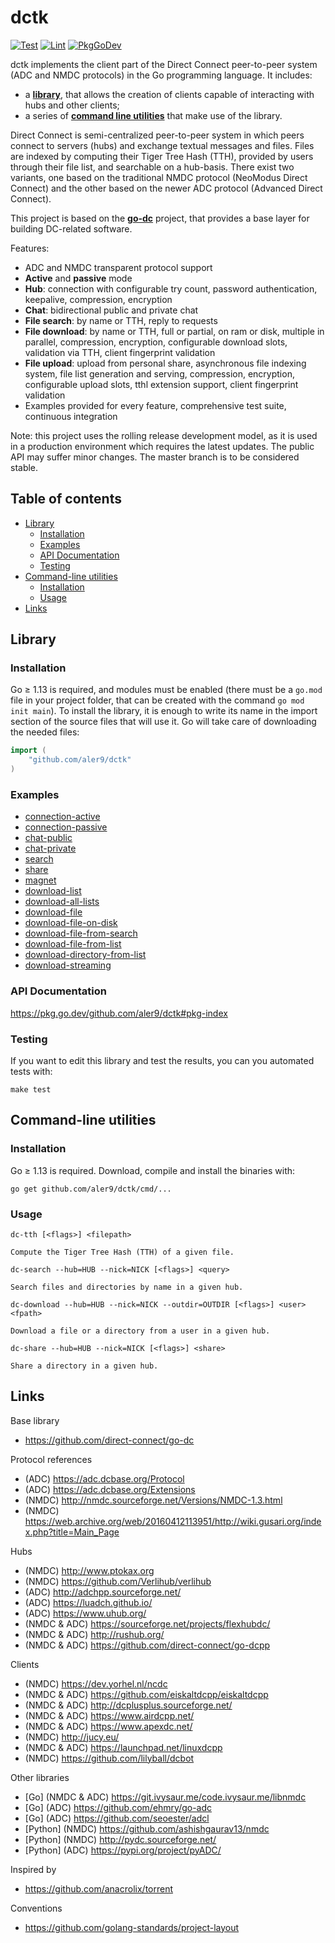 
# dctk

[![Test](https://github.com/aler9/dctk/workflows/test/badge.svg)](https://github.com/aler9/dctk/actions)
[![Lint](https://github.com/aler9/dctk/workflows/lint/badge.svg)](https://github.com/aler9/dctk/actions)
[![PkgGoDev](https://pkg.go.dev/badge/github.com/aler9/dctk)](https://pkg.go.dev/github.com/aler9/dctk#pkg-index)

dctk implements the client part of the Direct Connect peer-to-peer system (ADC and NMDC protocols) in the Go programming language. It includes:

* a [**library**](#library), that allows the creation of clients capable of interacting with hubs and other clients;
* a series of [**command line utilities**](#command-line-utilities) that make use of the library.

Direct Connect is semi-centralized peer-to-peer system in which peers connect to servers (hubs) and exchange textual messages and files. Files are indexed by computing their Tiger Tree Hash (TTH), provided by users through their file list, and searchable on a hub-basis. There exist two variants, one based on the traditional NMDC protocol (NeoModus Direct Connect) and the other based on the newer ADC protocol (Advanced Direct Connect).

This project is based on the [**go-dc**](https://github.com/direct-connect/go-dc) project, that provides a base layer for building DC-related software.

Features:

* ADC and NMDC transparent protocol support
* **Active** and **passive** mode
* **Hub**: connection with configurable try count, password authentication, keepalive, compression, encryption
* **Chat**: bidirectional public and private chat
* **File search**: by name or TTH, reply to requests
* **File download**: by name or TTH, full or partial, on ram or disk, multiple in parallel, compression, encryption, configurable download slots, validation via TTH, client fingerprint validation
* **File upload**: upload from personal share, asynchronous file indexing system, file list generation and serving, compression, encryption, configurable upload slots, tthl extension support, client fingerprint validation
* Examples provided for every feature, comprehensive test suite, continuous integration

Note: this project uses the rolling release development model, as it is used in a production environment which requires the latest updates. The public API may suffer minor changes. The master branch is to be considered stable.

## Table of contents

* [Library](#library)
  * [Installation](#installation)
  * [Examples](#examples)
  * [API Documentation](#api-documentation)
  * [Testing](#testing)
* [Command-line utilities](#command-line-utilities)
  * [Installation](#installation-1)
  * [Usage](#usage)
* [Links](#links)

## Library

### Installation

Go &ge; 1.13 is required, and modules must be enabled (there must be a `go.mod` file in your project folder, that can be created with the command `go mod init main`). To install the library, it is enough to write its name in the import section of the source files that will use it. Go will take care of downloading the needed files:

```go
import (
    "github.com/aler9/dctk"
)
```

### Examples

* [connection-active](examples/connection-active/main.go)
* [connection-passive](examples/connection-passive/main.go)
* [chat-public](examples/chat-public/main.go)
* [chat-private](examples/chat-private/main.go)
* [search](examples/search/main.go)
* [share](examples/share/main.go)
* [magnet](examples/magnet/main.go)
* [download-list](examples/download-list/main.go)
* [download-all-lists](examples/download-all-lists/main.go)
* [download-file](examples/download-file/main.go)
* [download-file-on-disk](examples/download-file-on-disk/main.go)
* [download-file-from-search](examples/download-file-from-search/main.go)
* [download-file-from-list](examples/download-file-from-list/main.go)
* [download-directory-from-list](examples/download-directory-from-list/main.go)
* [download-streaming](examples/download-streaming/main.go)

### API Documentation

https://pkg.go.dev/github.com/aler9/dctk#pkg-index

### Testing

If you want to edit this library and test the results, you can you automated tests with:

```
make test
```

## Command-line utilities

### Installation

Go &ge; 1.13 is required. Download, compile and install the binaries with:

```
go get github.com/aler9/dctk/cmd/...
```

### Usage

```
dc-tth [<flags>] <filepath>

Compute the Tiger Tree Hash (TTH) of a given file.
```

```
dc-search --hub=HUB --nick=NICK [<flags>] <query>

Search files and directories by name in a given hub.
```

```
dc-download --hub=HUB --nick=NICK --outdir=OUTDIR [<flags>] <user> <fpath>

Download a file or a directory from a user in a given hub.
```

```
dc-share --hub=HUB --nick=NICK [<flags>] <share>

Share a directory in a given hub.
```

## Links

Base library

* https://github.com/direct-connect/go-dc

Protocol references

* (ADC) https://adc.dcbase.org/Protocol
* (ADC) https://adc.dcbase.org/Extensions
* (NMDC) http://nmdc.sourceforge.net/Versions/NMDC-1.3.html
* (NMDC) https://web.archive.org/web/20160412113951/http://wiki.gusari.org/index.php?title=Main_Page

Hubs

* (NMDC) http://www.ptokax.org
* (NMDC) https://github.com/Verlihub/verlihub
* (ADC) http://adchpp.sourceforge.net/
* (ADC) https://luadch.github.io/
* (ADC) https://www.uhub.org/
* (NMDC & ADC) https://sourceforge.net/projects/flexhubdc/
* (NMDC & ADC) http://rushub.org/
* (NMDC & ADC) https://github.com/direct-connect/go-dcpp

Clients

* (NMDC) https://dev.yorhel.nl/ncdc
* (NMDC & ADC) https://github.com/eiskaltdcpp/eiskaltdcpp
* (NMDC & ADC) http://dcplusplus.sourceforge.net/
* (NMDC & ADC) https://www.airdcpp.net/
* (NMDC & ADC) https://www.apexdc.net/
* (NMDC) http://jucy.eu/
* (NMDC & ADC) https://launchpad.net/linuxdcpp
* (NMDC) https://github.com/lilyball/dcbot

Other libraries

* [Go] (NMDC & ADC) https://git.ivysaur.me/code.ivysaur.me/libnmdc
* [Go] (ADC) https://github.com/ehmry/go-adc
* [Go] (ADC) https://github.com/seoester/adcl
* [Python] (NMDC) https://github.com/ashishgaurav13/nmdc
* [Python] (NMDC) http://pydc.sourceforge.net/
* [Python] (ADC) https://pypi.org/project/pyADC/

Inspired by

* https://github.com/anacrolix/torrent

Conventions

* https://github.com/golang-standards/project-layout

